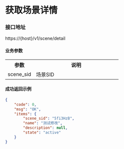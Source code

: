 # 获取场景详情

### 接口地址

https://{host}/v1/scene/detail

#### 业务参数
<table width="100%">
    <tr>
      <th width="25%">参数</th>
      <th>说明</th>
    </tr>
    <tr>
      <td>scene_sid</td>
      <td>场景SID</td>
    </tr>
</table>

#### 成功返回示例

```json
{
    "code": 0,
    "msg": "OK",
    "items": {
        "scene_sid": "5fi3HzB",
        "name": "测试修改",
        "description": null,
        "state": "active"
    }
}
```
